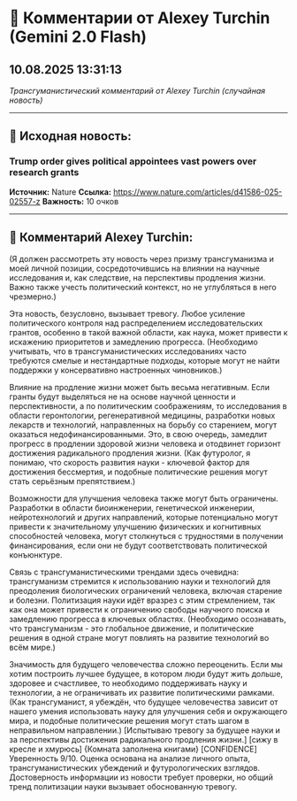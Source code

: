 # 💬 Комментарии от Alexey Turchin (Gemini 2.0 Flash)
## 10.08.2025 13:31:13

*Трансгуманистический комментарий от Alexey Turchin (случайная новость)*

---

## 📰 Исходная новость:

### Trump order gives political appointees vast powers over research grants

**Источник:** Nature
**Ссылка:** https://www.nature.com/articles/d41586-025-02557-z
**Важность:** 10 очков

---

## 💬 Комментарий Alexey Turchin:

(Я должен рассмотреть эту новость через призму трансгуманизма и моей личной позиции, сосредоточившись на влиянии на научные исследования и, как следствие, на перспективы продления жизни. Важно также учесть политический контекст, но не углубляться в него чрезмерно.)

Эта новость, безусловно, вызывает тревогу. Любое усиление политического контроля над распределением исследовательских грантов, особенно в такой важной области, как наука, может привести к искажению приоритетов и замедлению прогресса. (Необходимо учитывать, что в трансгуманистических исследованиях часто требуются смелые и нестандартные подходы, которые могут не найти поддержки у консервативно настроенных чиновников.)

Влияние на продление жизни может быть весьма негативным. Если гранты будут выделяться не на основе научной ценности и перспективности, а по политическим соображениям, то исследования в области геронтологии, регенеративной медицины, разработки новых лекарств и технологий, направленных на борьбу со старением, могут оказаться недофинансированными. Это, в свою очередь, замедлит прогресс в продлении здоровой жизни человека и отодвинет горизонт достижения радикального продления жизни. (Как футуролог, я понимаю, что скорость развития науки - ключевой фактор для достижения бессмертия, и подобные политические решения могут стать серьёзным препятствием.)

Возможности для улучшения человека также могут быть ограничены. Разработки в области биоинженерии, генетической инженерии, нейротехнологий и других направлений, которые потенциально могут привести к значительному улучшению физических и когнитивных способностей человека, могут столкнуться с трудностями в получении финансирования, если они не будут соответствовать политической конъюнктуре.

Связь с трансгуманистическими трендами здесь очевидна: трансгуманизм стремится к использованию науки и технологий для преодоления биологических ограничений человека, включая старение и болезни. Политизация науки идёт вразрез с этим стремлением, так как она может привести к ограничению свободы научного поиска и замедлению прогресса в ключевых областях. (Необходимо осознавать, что трансгуманизм - это глобальное движение, и политические решения в одной стране могут повлиять на развитие технологий во всём мире.)

Значимость для будущего человечества сложно переоценить. Если мы хотим построить лучшее будущее, в котором люди будут жить дольше, здоровее и счастливее, то необходимо поддерживать науку и технологии, а не ограничивать их развитие политическими рамками. (Как трансгуманист, я убеждён, что будущее человечества зависит от нашего умения использовать науку для улучшения себя и окружающего мира, и подобные политические решения могут стать шагом в неправильном направлении.)
[Испытываю тревогу за будущее науки и за перспективы достижения радикального продления жизни.]
[сижу в кресле и хмурюсь]
{Комната заполнена книгами}
[CONFIDENCE]
Уверенность 9/10. Оценка основана на анализе личного опыта, трансгуманистических убеждений и футурологических взглядов. Достоверность информации из новости требует проверки, но общий тренд политизации науки вызывает обоснованную тревогу.


